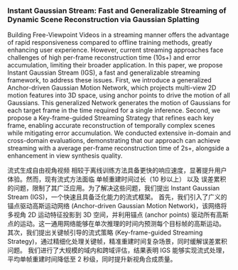 ### Instant Gaussian Stream: Fast and Generalizable Streaming of Dynamic Scene Reconstruction via Gaussian Splatting

Building Free-Viewpoint Videos in a streaming manner offers the advantage of rapid responsiveness compared to offline training methods, greatly enhancing user experience. However, current streaming approaches face challenges of high per-frame reconstruction time (10s+) and error accumulation, limiting their broader application. In this paper, we propose Instant Gaussian Stream (IGS), a fast and generalizable streaming framework, to address these issues. First, we introduce a generalized Anchor-driven Gaussian Motion Network, which projects multi-view 2D motion features into 3D space, using anchor points to drive the motion of all Gaussians. This generalized Network generates the motion of Gaussians for each target frame in the time required for a single inference. Second, we propose a Key-frame-guided Streaming Strategy that refines each key frame, enabling accurate reconstruction of temporally complex scenes while mitigating error accumulation. We conducted extensive in-domain and cross-domain evaluations, demonstrating that our approach can achieve streaming with a average per-frame reconstruction time of 2s+, alongside a enhancement in view synthesis quality.

流式生成自由视角视频 相较于离线训练方法具备更快的响应速度，显著提升用户体验。然而，现有流式方法面临 单帧重建时间过长（10 秒以上） 以及 误差累积 的问题，限制了其广泛应用。为了解决这些问题，我们提出 Instant Gaussian Stream (IGS)，一个快速且具备泛化能力的流式框架。
首先，我们引入了广义的锚点驱动高斯运动网络 (Anchor-driven Gaussian Motion Network)，该网络将多视角 2D 运动特征投影到 3D 空间，并利用锚点 (anchor points) 驱动所有高斯点的运动。这一通用网络能够在单次推理的时间内预测每个目标帧的高斯运动。
其次，我们提出关键帧引导的流式策略 (Key-frame-guided Streaming Strategy)，通过精细化处理关键帧，精准重建时间复杂场景，同时缓解误差累积问题。
我们进行了大规模的域内和跨域评估，结果表明 IGS 能够实现流式处理，平均单帧重建时间降低至 2 秒级，同时提升新视角合成质量。
